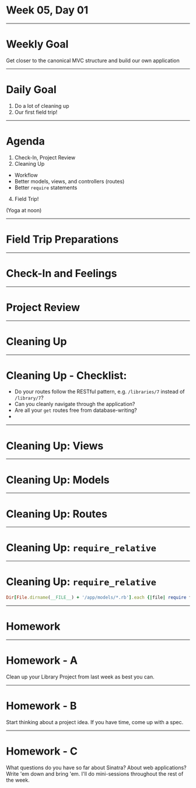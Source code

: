 # Week 05, Day 01

---

# Weekly Goal

Get closer to the canonical MVC structure and build our own application

---

# Daily Goal

1. Do a lot of cleaning up
2. Our first field trip!

---

# Agenda

1. Check-In, Project Review
3. Cleaning Up
  + Workflow
  + Better models, views, and controllers (routes)
  + Better `require` statements
4. Field Trip!

(Yoga at noon)

---

# Field Trip Preparations

---

# Check-In and Feelings

---

# Project Review

---

# Cleaning Up

---

# Cleaning Up - Checklist:

+ Do your routes follow the RESTful pattern, e.g. `/libraries/7` instead of `/library/7`?
+ Can you cleanly navigate through the application?
+ Are all your `get` routes free from database-writing?
+ 

---

# Cleaning Up: Views

---

# Cleaning Up: Models

---

# Cleaning Up: Routes

---

# Cleaning Up: `require_relative` 

---

# Cleaning Up: `require_relative`

```ruby
Dir[File.dirname(__FILE__) + '/app/models/*.rb'].each {|file| require file }
```

---

# Homework

---

# Homework - A

Clean up your Library Project from last week as best you can.

---

# Homework - B

Start thinking about a project idea. If you have time, come up with a spec.

---

# Homework - C

What questions do you have so far about Sinatra? About web applications? Write 'em down and bring 'em. I'll do mini-sessions throughout the rest of the week.
